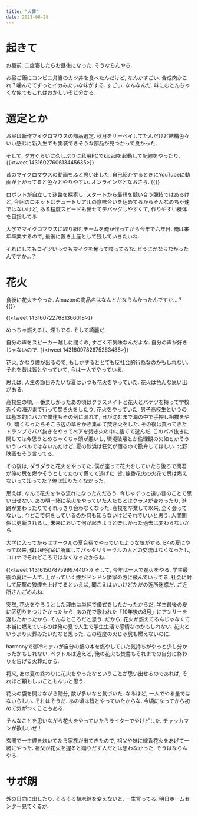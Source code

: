 ```yaml
---
title: "火葬"
date: 2021-08-28
---
```


# 起きて
お昼前. 二度寝したらお昼後になった. そうならんやろ.

お昼ご飯にコンビニ弁当のカツ丼を食べたんだけど, なんかすごい. 合成肉かこれ？噛んでてずっとイカみたいな味がする. すごい. なんなんだ. 味にむとんちゃくな俺でもこれはおかしいぞと分かる.

# 選定とか
お昼は新作マイクロマウスの部品選定. 秋月をサーベイしてたんだけど結構色々いい感じに新入生でも実装できそうな部品が見つかって良かった.

そして, 夕方ぐらいに久しぶりに私用PCでkicadを起動して配線をやったり.
{{<tweet 1431602760613445635>}}

昔のマイクロマウスの動画をふと思い出した. 自己紹介するときにYouTubeに動画が上がってると色々とやりやすい. オンラインだとなおさら.
{{<youtube ID2iXRJvxXU>}}

ロボットが自立して迷路を探索し, スタートから最短を競い合う競技ではあるけど, 今回のロボットはチュートリアルの意味合いを込めてるからそんなめちゃ速ではないけど, ある程度スピードも出せてデバッグしやすくて, 作りやすい機体を目指してる.

大学でマイクロマウスに取り組むチームを俺が作ってから今年で六年目. 俺は来年卒業するので, 最後に置き土産として残していきたいね.

それにしてもコイツいっつもマイクを奪って喋ってるな. どうにかならなかったんですか...？

# 花火
食後に花火をやった. Amazonの商品名はなんとかならんかったんですか...？
{{<amazon asin="‎B086JRG2RQ" title=" 『ベスト10』　手持ち花火セット の「たこおどり」「レーザー光線」「ピストル花火」が入っています ">}}

{{<tweet 1431607227681366018>}}

めっちゃ燃えるし, 煙もでる. そして綺麗だ.

自分の声をスピーカー越しに聞くの, すごく不気味なんだよな. 自分の声が好きじゃないので.
{{<tweet 1431609782675263488>}}

花火, かなり煙が出るので, もしかするととても反社会的行為なのかもしれない. それを昔は皆とやっていて, 今は一人でやっている.

思えば, 人生の節目みたいな夏はいつも花火をやっていた. 花火は色んな思い出がある.

高校生の頃, 一番楽しかったあの頃はクラスメイトと花火とバケツを持って学校近くの海辺まで行って焚き火をしたり, 花火をやっていた. 男子高校生というのは基本的にバカで僕達もその例に漏れず, 日が沈むまで海の中で手押し相撲をやり, 暗くなったらそこら辺の草をかき集めて焚き火をした. その後は買ってきたトランプでババ抜きをやってペアを焚き火の中に捨てて遊んだ. このババ抜きに関しては今思うとめちゃくちゃ頭が悪いし, 環境破壊とか倫理観の欠如とかそういうレベルではないんだけど, 夏の砂浜は狂気が宿るので勘弁してほしい. 北野映画もそう言ってる.

その後は, ダラダラと花火をやってた. 僕が座って花火をしていたら後ろで関君が俺の尻を燃やそうとしてたので慌てて逃げた. 皆, 線香花火の火花で尻は燃えないって知ってた？俺は知りたくなかった.

思えば, なんで花火をやる流れになったんだろう. 今じゃずっと遠い昔のことで思い出せない. あの頃一緒に花火をやっていた人たちとはクラスが変わったり, 進路が変わったりでそれっきり会わなくなった. 高校を卒業して以来, 全く会ってないし, 今どこで何をしているのか何も知らないけどそれでいいと思う. 人間関係は更新されるし, 未来において何が起きようと楽しかった過去は変わらないから.

大学に入ってからはサークルの夏合宿でやっていたような気がする. B4の夏にやって以来, 僕は研究室に所属してパッタリサークルの人との交流はなくなったし, コロナでそれどころではなくなったからね.

{{<tweet 1431615078759997440>}}
そして, 今年は一人で花火をやる. 学生最後の夏に一人で. 上がっていく煙がドンドン隣家の方に飛んでいってる. 社会に対して反撃の狼煙を上げてるといえば, 聞こえはいいけどただの近所迷惑だ. ご近所さんごめんね.

突然, 花火をやろうとした理由は単純で儀式をしたかったからだ. 学生最後の夏に区切りをつけたかったから. あの花で歌われた「10年後の8月」にアンサーを返したかったから. そんなところだと思う.
だから, 花火が燃えてるんじゃなくて本当に燃えているのは俺の夏で人生で学生生活で感情なのかもしれない. 花火というより火葬みたいだなと思った. この程度の火じゃ尻も燃えないのに.

harmonyで御冷ミァハが自分の紙の本を燃やしていた気持ちがやっと少し分かったかもしれない. ベクトルは違えど, 俺の花火も焚書もそれまでの自分に終わりを告げる火葬だから.

将来, あの夏の終わりに花火をやったなということが思い出せるのであれば, それほど頼もしいこともないと思う.

花火の袋を開けながら随分, 数が多いなと気づいた. なるほど, 一人でやる量ではないらしい. それはそうだ. あの頃は皆とやっていたからな. 今頃になってから初めて気がつくこともある.

そんなことを思いながら花火をやっていたらライターでやけどした. チャッカマンが欲しいぜ！

玄関で一生煙を炊いてたら家族が出てきたので, 祖父や妹に線香花火をあげて一緒にやった. 祖父が花火を握ると踊りだす人だとは思わなかった. そうはならんやろ.


# サボ朗
外の日向に出したり. そろそろ植木鉢を変えないと. 一生言ってる. 明日ホームセンター見てくるか.